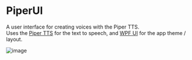 # PiperUI

A user interface for creating voices with the Piper TTS.  
Uses the [Piper TTS](https://github.com/rhasspy/piper) for the text to speech, and [WPF UI](https://github.com/lepoco/wpfui) for the app theme / layout.

![image](https://github.com/natlamir/PiperUI/assets/137372478/7f85d001-c712-4452-b556-2fd2e3a4e549)

